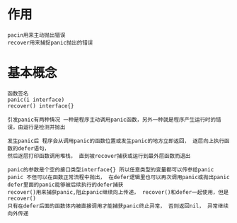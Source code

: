 # 作用
    pacin用来主动抛出错误
    recover用来捕捉panic抛出的错误

# 基本概念
    函数签名
    panic(i interface)
    recover() interface{}
    
    引发panic有两种情况 一种是程序主动调用panic函数，另外一种就是程序产生运行时的错误，由运行是检测并抛出
    
    发生panic后 程序会从调用panic的函数位置或发生panic的地方立即返回， 逐层向上执行函数的defer语句，
    然后逐层打印函数调用堆栈， 直到被recover捕获或运行到最外层函数而退出
    
    panic的参数是个空的接口类型interface{} 所以任意类型的变量都可以传参给panic
    panic 不但可以在函数正常流程中抛出， 在defer逻辑里也可以再次调用panic或抛出panic
    defer里面的panic能够被后续执行的defer捕获
    recover()用来捕获panic,阻止panic继续向上传递， recover()和defer一起使用，但是recover()
    只有在defer后面的函数体内被直接调用才能捕获panic终止异常， 否则返回nil， 异常继续向外传递
    
    
    
    
    
    
    
    
        
